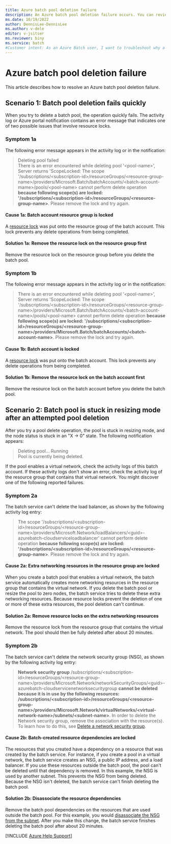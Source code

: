 ```yaml
---
title: Azure batch pool deletion failure
description: An Azure batch pool deletion failure occurs. You can review the symptoms, understand the causes, and apply solutions to this problem.
ms.date: 10/19/2022
author: DennisLee-DennisLee
ms.author: v-dele
editor: v-jsitser
ms.reviewer: biny
ms.service: batch
#Customer intent: As an Azure Batch user, I want to troubleshoot why a batch pool deletion attempt fails so that I can successfully continue to use the Azure Batch service after I delete a batch pool.
---
```

# Azure batch pool deletion failure

This article describes how to resolve an Azure batch pool deletion failure.

## Scenario 1: Batch pool deletion fails quickly

When you try to delete a batch pool, the operation quickly fails. The activity log or Azure portal notification contains an error message that indicates one of two possible issues that involve resource locks.

### Symptom 1a

The following error message appears in the activity log or in the notification:

> Deleting pool failed\
> There is an error encountered while deleting pool '\<pool-name>', Server returns 'ScopeLocked: The scope '/subscriptions/\<subscription-id>/resourceGroups/\<resource-group-name>/providers/Microsoft.Batch/batchAccounts/\<batch-account-mame>/pools/\<pool-name> cannot perform delete operation **because following scope(s) are locked: '/subscriptions/\<subscription-id>/resourceGroups/\<resource-group-name>**. Please remove the lock and try again.

#### Cause 1a: Batch account resource group is locked

A [resource lock][res-lock] was put onto the resource group of the batch account. This lock prevents any delete operations from being completed.

#### Solution 1a: Remove the resource lock on the resource group first

Remove the resource lock on the resource group before you delete the batch pool.

### Symptom 1b

The following error message appears in the activity log or in the notification:

> There is an error encountered while deleting pool '\<pool-name>', Server returns 'ScopeLocked: The scope '/subscriptions/\<subscription-id>/resourceGroups/\<resource-group-name>/providers/Microsoft.Batch/batchAccounts/\<batch-account-name>/pools/\<pool-name> cannot perform delete operation **because following scope(s) are locked: '/subscriptions/\<subscription-id>/resourceGroups/\<resource-group-name>/providers/Microsoft.Batch/batchAccounts/\<batch-account-name>**. Please remove the lock and try again.

#### Cause 1b: Batch account is locked

A [resource lock][res-lock] was put onto the batch account. This lock prevents any delete operations from being completed.

#### Solution 1b: Remove the resource lock on the batch account first

Remove the resource lock on the batch account before you delete the batch pool.

## Scenario 2: Batch pool is stuck in resizing mode after an attempted pool deletion

After you try a pool delete operation, the pool is stuck in resizing mode, and the node status is stuck in an "X -> 0" state. The following notification appears:

> Deleting pool... Running\
> Pool is currently being deleted.

If the pool enables a virtual network, check the activity logs of this batch account. If these activity logs don't show an error, check the activity log of the resource group that contains that virtual network. You might discover one of the following reported failures.

### Symptom 2a

The batch service can't delete the load balancer, as shown by the following activity log entry:

> The scope '/subscriptions/\<subscription-id>/resourceGroups/\<resource-group-name>/providers/Microsoft.Network/loadBalancers/\<guid>-azurebatch-cloudserviceloadbalancer' cannot perform delete operation **because following scope(s) are locked: '/subscriptions/\<subscription-id>/resourceGroups/\<resource-group-name>**. Please remove the lock and try again.

#### Cause 2a: Extra networking resources in the resource group are locked

When you create a batch pool that enables a virtual network, the batch service automatically creates more networking resources in the resource group that contains the virtual network. If you delete the batch pool or resize the pool to zero nodes, the batch service tries to delete these extra networking resources. Because resource locks prevent the deletion of one or more of these extra resources, the pool deletion can't continue.

#### Solution 2a: Remove resource locks on the extra networking resources

Remove the resource lock from the resource group that contains the virtual network. The pool should then be fully deleted after about 20 minutes.

### Symptom 2b

The batch service can't delete the network security group (NSG), as shown by the following activity log entry:

> **Network security group** /subscriptions/\<subscription-id>/resourceGroups/\<resource-group-name>/providers/Microsoft.Network/networkSecurityGroups/\<guid>-azurebatch-cloudservicenetworksecuritygroup **cannot be deleted because it is in use by the following resources: /subscriptions/\<subscription-id>/resourceGroups/\<resource-group-name>/providers/Microsoft.Network/virtualNetworks/\<virtual-network-name>/subnets/\<subnet-name>**. In order to delete the Network security group, remove the association with the resource(s). To learn how to do this, see [Delete a network security group](/azure/virtual-network/manage-network-security-group#delete-a-network-security-group).

#### Cause 2b: Batch-created resource dependencies are locked

The resources that you created have a dependency on a resource that was created by the batch service. For instance, if you create a pool in a virtual network, the batch service creates an NSG, a public IP address, and a load balancer. If you use these resources outside the batch pool, the pool can't be deleted until that dependency is removed. In this example, the NSG is used by another subnet. This prevents the NSG from being deleted. Because the NSG isn't deleted, the batch service can't finish deleting the batch pool.

#### Solution 2b: Disassociate the resource dependencies

Remove the batch pool dependencies on the resources that are used outside the batch pool. For this example, you would [disassociate the NSG from the subnet](/azure/virtual-network/manage-network-security-group#associate-or-dissociate-a-network-security-group-to-or-from-a-subnet-or-network-interface). After you make this change, the batch service finishes deleting the batch pool after about 20 minutes.

[!INCLUDE [Azure Help Support](../../includes/azure-help-support.md)]

[res-lock]: /azure/azure-resource-manager/management/lock-resources
